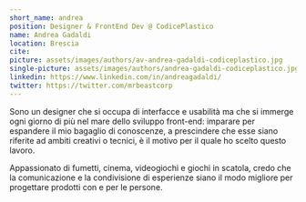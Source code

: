 ```yaml
---
short_name: andrea
position: Designer & FrontEnd Dev @ CodicePlastico
name: Andrea Gadaldi
location: Brescia
cite:
picture: assets/images/authors/av-andrea-gadaldi-codiceplastico.jpg
single-picture: assets/images/authors/andrea-gadaldi-codiceplastico.jpg
linkedin: https://www.linkedin.com/in/andreagadaldi/
twitter: https://twitter.com/mrbeastcorp
---
```

<p>Sono un designer che si occupa di interfacce e usabilità ma che si immerge ogni giorno di più nel mare dello sviluppo front-end: imparare per espandere il mio bagaglio di conoscenze, a prescindere che esse siano riferite ad ambiti creativi o tecnici, è il motivo per il quale ho scelto questo lavoro.</p>
<p>Appassionato di fumetti, cinema, videogiochi e giochi in scatola, credo che la comunicazione e la condivisione di esperienze siano il modo migliore per progettare prodotti con e per le persone.</p>

